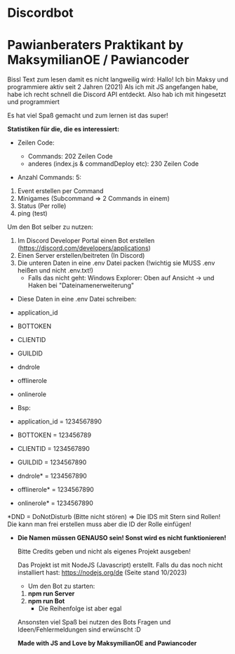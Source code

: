# Discordbot
# Pawianberaters Praktikant by MaksymilianOE / Pawiancoder

Bissl Text zum lesen damit es nicht langweilig wird:
Hallo! Ich bin Maksy und programmiere aktiv seit 2 Jahren (2021)
Als ich mit JS angefangen habe, habe ich recht schnell die Discord API entdeckt.
Also hab ich mit hingesetzt und programmiert

Es hat viel Spaß gemacht und zum lernen ist das super!

**Statistiken für die, die es interessiert:**
- Zeilen Code:
      
  - Commands: 202 Zeilen Code
  - anderes (index.js & commandDeploy etc): 230 Zeilen Code
- Anzahl Commands: 5:
1. Event erstellen per Command
2. Minigames (Subcommand => 2 Commands in einem)
3. Status (Per rolle)
4. ping (test)
          

Um den Bot selber zu nutzen:
1. Im Discord Developer Portal einen Bot erstellen (https://discord.com/developers/applications)
2. Einen Server erstellen/beitreten (In Discord)
3. Die unteren Daten in eine .env Datei packen (!wichtig sie MUSS .env heißen und nicht .env.txt!)
    - Falls das nicht geht: Windows Explorer: Oben auf Ansicht -> und Haken bei "Dateinamenerweiterung"

- Diese Daten in eine .env Datei schreiben:

- application_id 
- BOTTOKEN 
- CLIENTID 
- GUILDID
- dndrole
- offlinerole
- onlinerole

- Bsp:
- application_id = 1234567890
- BOTTOKEN = 123456789
- CLIENTID = 1234567890
- GUILDID = 1234567890
- dndrole* = 1234567890
- offlinerole* = 1234567890
- onlinerole* = 1234567890

*DND = DoNotDisturb (Bitte nicht stören) => Die IDS mit Stern sind Rollen! Die kann man frei erstellen muss aber die ID der Rolle einfügen!

- **Die Namen müssen GENAUSO sein! Sonst wird es nicht funktionieren!**
  

  Bitte Credits geben und nicht als eigenes Projekt ausgeben!
  
  Das Projekt ist mit NodeJS (Javascript) erstellt. Falls du das noch nicht installiert hast:
  https://nodejs.org/de (Seite stand 10/2023)
  
  - Um den Bot zu starten:
  1. **npm run Server**
  2. **npm run Bot**
     - Die Reihenfolge ist aber egal
  
  Ansonsten viel Spaß bei nutzen des Bots
  Fragen und Ideen/Fehlermeldungen sind erwünscht :D





  **Made with JS and Love by MaksymilianOE and Pawiancoder**
